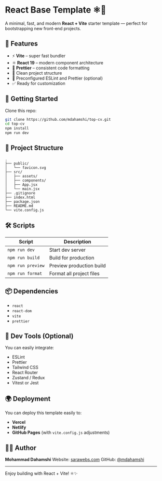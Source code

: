 # React Base Template ⚛️🚀

A minimal, fast, and modern **React + Vite** starter template — perfect for bootstrapping new front-end projects.

## 🔧 Features

- ⚡ **Vite** – super fast bundler
- ⚛️ **React 19** – modern component architecture
- 🧼 **Prettier** – consistent code formatting
- 📁 Clean project structure
- 🧼 Preconfigured ESLint and Prettier (optional)
- ✅ Ready for customization

## 🚀 Getting Started

Clone this repo:

```bash
git clone https://github.com/mdahamshi/top-cv.git
cd top-cv
npm install
npm run dev
```

## 📁 Project Structure

```
.
├── public/
│   └── favicon.svg
├── src/
│   ├── assets/
│   ├── components/
│   ├── App.jsx
│   └── main.jsx
├── .gitignore
├── index.html
├── package.json
├── README.md
└── vite.config.js
```

## 🛠️ Scripts

| Script            | Description              |
| ----------------- | ------------------------ |
| `npm run dev`     | Start dev server         |
| `npm run build`   | Build for production     |
| `npm run preview` | Preview production build |
| `npm run format`  | Format all project files |

## 📦 Dependencies

- `react`
- `react-dom`
- `vite`
- `prettier`

## 🧪 Dev Tools (Optional)

You can easily integrate:

- ESLint
- Prettier
- Tailwind CSS
- React Router
- Zustand / Redux
- Vitest or Jest

## 🌍 Deployment

You can deploy this template easily to:

- **Vercel**
- **Netlify**
- **GitHub Pages** (with `vite.config.js` adjustments)

## 🧑‍💻 Author

**Mohammad Dahamshi**
Website: [sarawebs.com](https://sarawebs.com)
GitHub: [@mdahamshi](https://github.com/mdahamshi)

---

Enjoy building with React + Vite! ⚛️✨
